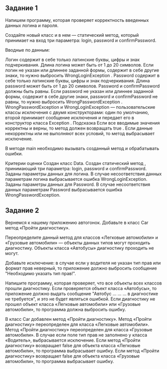## Задание 1
Напишем программу, которая проверяет корректность введенных данных логина и пароля.

Создайте новый класс и в нем — статический метод, который принимает на вход три параметра: login, password и confirmPassword.

Вводные по данным:

Логин содержит в себе только латинские буквы, цифры и знак подчеркивания.
Длина логина может быть от 1 до 20 символов. Если логин не указан или длиннее заданной формы, содержит в себе другие знаки, то нужно выбросить
WrongLoginException
.
Password содержит в себе только латинские буквы, цифры и знак подчеркивания. Длина password может быть от 1 до 20 символов. Password и confirmPassword должны быть равны. Если password не указан или длиннее заданной формы, содержит в себе другие знаки, password и confirmPassword не равны, то нужно выбросить
WrongPasswordException
.
WrongPasswordException
и
WrongLoginException
— пользовательские классы исключения с двумя конструкторами: один по умолчанию, второй принимает сообщение исключения и передает его в конструктор класса
Exception
.
Подсказка
Если все вводимые значения корректны и верны, то метод должен возвращать
true
. Если данные некорректны или не выполняют всех условий, то метод выбрасывает исключение.

В методе main необходимо вызывать созданный метод и обрабатывать ошибки.

Критерии оценки
Создан класс Data.
Создан статический метод , принимающий три параметра: login, password и confirmPassword.
Заданы параметры данных для логина.
В случае несоответствия данных параметрам логина выбрасывается ошибка
WrongLoginException.
Заданы параметры данных для Password.
В случае несоответствия данных параметрам Password выбрасывается ошибка
WrongPasswordException.

## Задание 2
Вернемся к нашему приложению автогонок. Добавьте в класс Car метод «Пройти диагностику».

Переопределите данный метод для классов «Легковые автомобили» и «Грузовые автомобили» — объекты данных типов могут проходить диагностику. Объекты класса «Автобусы» диагностику проходить не могут.

Добавьте исключение: в случае если у водителя не указан тип прав или формат прав неверный, то приложение должно выбросить сообщение "Необходимо указать тип прав!".

Напишите программу, которая проверяет, что все объекты всех классов прошли диагностику. Если проверяется объект класса «Автобусы», то приложение должно выдать сообщение "Автобус … … … в диагностике не требуется", и это не будет являться ошибкой. Если диагностику не прошел объект класса «Легковые автомобили» или «Грузовые автомобили», то программа должна выбросить ошибку.

В класс Car добавлен метод «Пройти диагностику».
Метод «Пройти диагностику» переопределен для класса «Легковые автомобили».
Метод «Пройти диагностику» переопределен для класса «Грузовые автомобили».
В случае если поле тип прав не заполнено у класса «Водитель», выбрасывается исключение.
Если метод «Пройти диагностику» возвращает false для объекта класса «Легковые автомобили», то программа выбрасывает ошибку.
Если метод «Пройти диагностику» возвращает false для объекта класса «Грузовые автомобили», то программа выбрасывает ошибку.